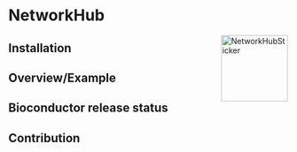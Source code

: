 # NetworkHub 

<img src="inst/scripts/networkhub_sticker.png" alt="NetworkHubSticker" align="right" alt="" width="120" />

## Installation 

## Overview/Example

## Bioconductor release status

## Contribution 



